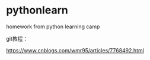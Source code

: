 # pythonlearn
homework from python learning camp

git教程：

https://www.cnblogs.com/wmr95/articles/7768492.html
